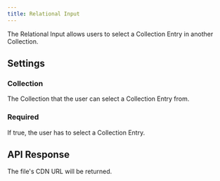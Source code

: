 ```yaml
---
title: Relational Input
---
```


The Relational Input allows users to select a Collection Entry in another Collection.

## Settings

### Collection

The Collection that the user can select a Collection Entry from.

### Required

If true, the user has to select a Collection Entry.

## API Response

The file's CDN URL will be returned.
